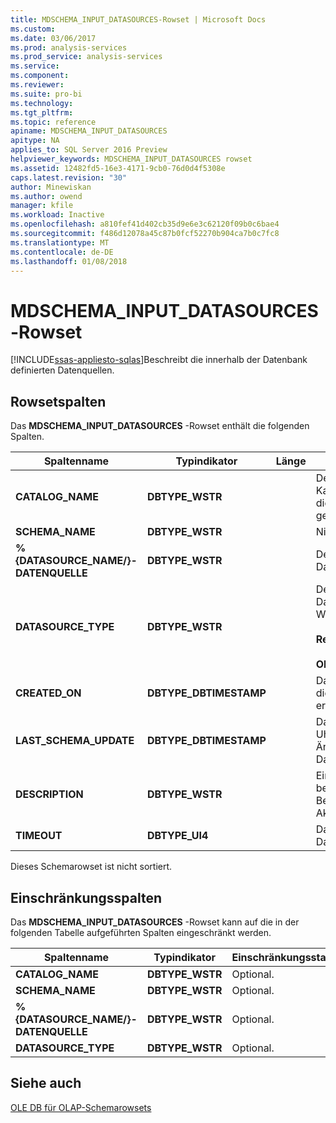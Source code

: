 ```yaml
---
title: MDSCHEMA_INPUT_DATASOURCES-Rowset | Microsoft Docs
ms.custom: 
ms.date: 03/06/2017
ms.prod: analysis-services
ms.prod_service: analysis-services
ms.service: 
ms.component: 
ms.reviewer: 
ms.suite: pro-bi
ms.technology: 
ms.tgt_pltfrm: 
ms.topic: reference
apiname: MDSCHEMA_INPUT_DATASOURCES
apitype: NA
applies_to: SQL Server 2016 Preview
helpviewer_keywords: MDSCHEMA_INPUT_DATASOURCES rowset
ms.assetid: 12482fd5-16e3-4171-9cb0-76d0d4f5308e
caps.latest.revision: "30"
author: Minewiskan
ms.author: owend
manager: kfile
ms.workload: Inactive
ms.openlocfilehash: a810fef41d402cb35d9e6e3c62120f09b0c6bae4
ms.sourcegitcommit: f486d12078a45c87b0fcf52270b904ca7b0c7fc8
ms.translationtype: MT
ms.contentlocale: de-DE
ms.lasthandoff: 01/08/2018
---
```

# <a name="mdschemainputdatasources-rowset"></a>MDSCHEMA_INPUT_DATASOURCES-Rowset
[!INCLUDE[ssas-appliesto-sqlas](../../../includes/ssas-appliesto-sqlas.md)]Beschreibt die innerhalb der Datenbank definierten Datenquellen.  
  
## <a name="rowset-columns"></a>Rowsetspalten  
 Das **MDSCHEMA_INPUT_DATASOURCES** -Rowset enthält die folgenden Spalten.  
  
|Spaltenname|Typindikator|Länge|Description|  
|-----------------|--------------------|------------|-----------------|  
|**CATALOG_NAME**|**DBTYPE_WSTR**||Der Name des Katalogs, zu dem diese Datenquelle gehört.|  
|**SCHEMA_NAME**|**DBTYPE_WSTR**||Nicht unterstützt.|  
|**%{DATASOURCE_NAME/}-DATENQUELLE**|**DBTYPE_WSTR**||Der Name des Datenquellenobjekts.|  
|**DATASOURCE_TYPE**|**DBTYPE_WSTR**||Der Typ der Datenquelle. Gültige Werte sind:<br /><br /> **Relationale**<br /><br /> **OLAP**|  
|**CREATED_ON**|**DBTYPE_DBTIMESTAMP**||Das Datum, an dem die Datenquelle erstellt wurde.|  
|**LAST_SCHEMA_UPDATE**|**DBTYPE_DBTIMESTAMP**||Das Datum und die Uhrzeit der letzten Änderung der Datenquelle.|  
|**DESCRIPTION**|**DBTYPE_WSTR**||Eine benutzerfreundliche Beschreibung der Aktion.|  
|**TIMEOUT**|**DBTYPE_UI4**||Das Timeout der Datenquelle.|  
  
 Dieses Schemarowset ist nicht sortiert.  
  
## <a name="restriction-columns"></a>Einschränkungsspalten  
 Das **MDSCHEMA_INPUT_DATASOURCES** -Rowset kann auf die in der folgenden Tabelle aufgeführten Spalten eingeschränkt werden.  
  
|Spaltenname|Typindikator|Einschränkungsstatus|  
|-----------------|--------------------|-----------------------|  
|**CATALOG_NAME**|**DBTYPE_WSTR**|Optional.|  
|**SCHEMA_NAME**|**DBTYPE_WSTR**|Optional.|  
|**%{DATASOURCE_NAME/}-DATENQUELLE**|**DBTYPE_WSTR**|Optional.|  
|**DATASOURCE_TYPE**|**DBTYPE_WSTR**|Optional.|  
  
## <a name="see-also"></a>Siehe auch  
 [OLE DB für OLAP-Schemarowsets](../../../analysis-services/schema-rowsets/ole-db-olap/ole-db-for-olap-schema-rowsets.md)  
  
  
